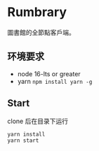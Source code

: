 # Rumbrary

圖書館的全節點客戶端。

## 环境要求
- node 16-lts or greater
- yarn `npm install yarn -g`

## Start
clone 后在目录下运行
```sh
yarn install
yarn start
```
